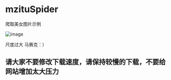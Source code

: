 # mzituSpider
爬取美女图片示例

![image](https://github.com/DarkSand/mzituSpider/blob/master/screenshots/screenshot.png)

尺度过大 马赛克：）

## 请大家不要修改下载速度，请保持较慢的下载，不要给网站增加太大压力

